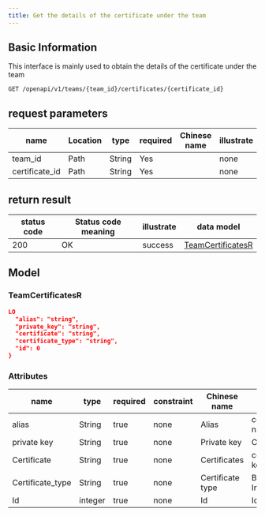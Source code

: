 ```yaml
---
title: Get the details of the certificate under the team
---
```


## Basic Information

This interface is mainly used to obtain the details of the certificate under the team

```shell title="请求路径"
GET /openapi/v1/teams/{team_id}/certificates/{certificate_id}
```

## request parameters

| name                                | Location | type   | required | Chinese name | illustrate |
| ----------------------------------- | -------- | ------ | -------- | ------------ | ---------- |
| team_id        | Path     | String | Yes      |              | none       |
| certificate_id | Path     | String | Yes      |              | none       |

## return result

| status code | Status code meaning | illustrate | data model                                    |
| ----------- | ------------------- | ---------- | --------------------------------------------- |
| 200         | OK                  | success    | [TeamCertificatesR](#schemateamcertificatesr) |

## Model

### TeamCertificatesR<a id="schemateamcertificatesr"></a>

```json
LO
  "alias": "string",
  "private_key": "string",
  "certificate": "string",
  "certificate_type": "string",
  "id": 0
}
```

### Attributes

| name                                  | type    | required | constraint | Chinese name     | illustrate        |
| ------------------------------------- | ------- | -------- | ---------- | ---------------- | ----------------- |
| alias                                 | String  | true     | none       | Alias            | certificate name  |
| private key                           | String  | true     | none       | Private key      | Certificates      |
| Certificate                           | String  | true     | none       | Certificates     | certificate key   |
| Certificate_type | String  | true     | none       | Certificate type | Basic Information |
| Id                                    | integer | true     | none       | Id               | Id                |
